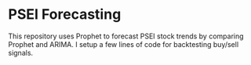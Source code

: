 # PSEI Forecasting
This repository uses Prophet to forecast PSEI stock trends by comparing Prophet and ARIMA. I setup a few lines of code for backtesting buy/sell signals. 
